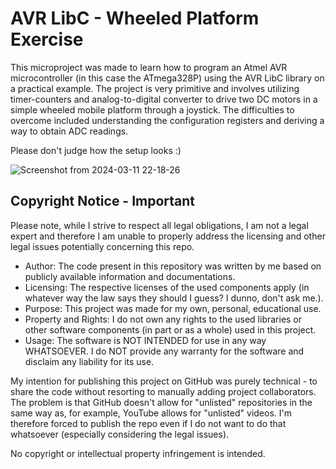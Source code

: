 # AVR LibC - Wheeled Platform Exercise

This microproject was made to learn how to program an Atmel AVR microcontroller (in this case the ATmega328P) using the AVR LibC library on a practical example. The project is very primitive and involves utilizing timer-counters and analog-to-digital converter to drive two DC motors in a simple wheeled mobile platform through a joystick. The difficulties to overcome included understanding the configuration registers and deriving a way to obtain ADC readings.

Please don't judge how the setup looks :)

![Screenshot from 2024-03-11 22-18-26](https://github.com/infinite-dark/avr-libc-wheeled-platform-exercise/assets/126886852/6f0dd981-d193-41c6-9deb-2eddfcfcb253)

Copyright Notice - Important
---
Please note, while I strive to respect all legal obligations, I am not a legal expert and therefore I am unable to properly address the licensing and other legal issues potentially concerning this repo.

  - Author: The code present in this repository was written by me based on publicly available information and documentations.
  - Licensing: The respective licenses of the used components apply (in whatever way the law says they should I guess? I dunno, don't ask me.).
  - Purpose: This project was made for my own, personal, educational use.
  - Property and Rights: I do not own any rights to the used libraries or other software components (in part or as a whole) used in this project.
  - Usage: The software is NOT INTENDED for use in any way WHATSOEVER. I do NOT provide any warranty for the software and disclaim any liability for its use.

My intention for publishing this project on GitHub was purely technical - to share the code without resorting to manually adding project collaborators. The problem is that GitHub doesn't allow for "unlisted" repositories in the same way as, for example, YouTube allows for "unlisted" videos. I'm therefore forced to publish the repo even if I do not want to do that whatsoever (especially considering the legal issues).

No copyright or intellectual property infringement is intended.
